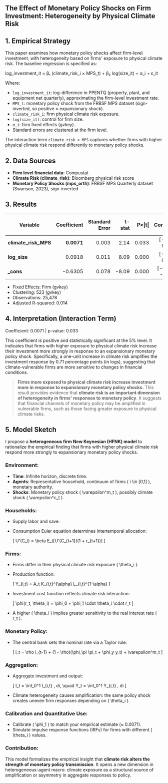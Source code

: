 
## The Effect of Monetary Policy Shocks on Firm Investment: Heterogeneity by Physical Climate Risk

## 1. Empirical Strategy

This paper examines how monetary policy shocks affect firm-level investment, with heterogeneity based on firms' exposure to physical climate risk. The baseline regression is specified as:

log_investment_it = β₁ (climate_risk_i × MPS_t) + β₂ log(size_it) + α_i + ε_it

Where:

- `log_investment_it`: log-difference in PPENTQ (property, plant, and equipment net quarterly), approximating the firm-level investment rate.  
- `MPS_t`: monetary policy shock from the FRBSF MPS dataset (sign-inverted, so positive = expansionary shock).  
- `climate_risk_i`: firm physical climate risk exposure.
- `log(size_it)`: control for firm size.  
- `α_i`: firm fixed effects (gvkey).  
- Standard errors are clustered at the firm level.

The interaction term `climate_risk × MPS` captures whether firms with higher physical climate risk respond differently to monetary policy shocks.

## 2. Data Sources

- **Firm level financial data**: Compustat  
- **Climate Risk (climate_risk)**: Bloomberg physical risk score  
- **Monetary Policy Shocks (mps_orth)**: FRBSF MPS Quarterly dataset (Swanson, 2023), sign-inverted  


## 3. Results

| Variable               | Coefficient | Standard Error | t-stat | P>\|t\| | 95% Confidence Interval |
| ---------------------- | ----------: | -------------: | -----: | ------: | ----------------------: |
| **climate\_risk\_MPS** |      **0.0071** |          0.003 |  2.14  |   0.033 |    \[ 0.0006 , 0.0136 ] |
| **log\_size**          |      0.0918 |          0.011 |  8.09  |   0.000 |    \[ 0.0695 , 0.1140 ] |
| **\_cons**             |     -0.6305 |          0.078 |  -8.09 |   0.000 |    \[-0.7835 , -0.4774] |

- Fixed Effects: Firm (gvkey)
- Clustering: 523 (gvkey)
- Observations: 25,478
- Adjusted R-squared: 0.014

## 4. Interpretation (Interaction Term)

Coefficient: 0.0071 | p-value: 0.033

This coefficient is positive and statistically significant at the 5% level. It indicates that firms with higher exposure to physical climate risk increase their investment more strongly in response to an expansionary monetary policy shock. Specifically, a one-unit increase in climate risk amplifies the investment response by 0.71 percentage points (in logs), suggesting that climate-vulnerable firms are more sensitive to changes in financial conditions.

> **Firms more exposed to physical climate risk increase investment more in response to expansionary monetary policy shocks.**
This result provides evidence that **climate risk is an important dimension of heterogeneity in firms' responses to monetary policy**. It suggests that financial channels of monetary policy may be amplified in vulnerable firms, such as those facing greater exposure to physical climate risks.


## 5. Model Sketch 

I propose a **heterogeneous firm New Keynesian (HFNK) model** to rationalize the empirical finding that firms with higher physical climate risk respond more strongly to expansionary monetary policy shocks.

### Environment:
- **Time**: Infinite horizon, discrete time.
- **Agents**: Representative household, continuum of firms \( i \in [0,1] \), monetary authority.
- **Shocks**: Monetary policy shock \( \varepsilon^m_t \), possibly climate shock \( \varepsilon^c_t \).

### Households:
- Supply labor and save.
- Consumption Euler equation determines intertemporal allocation:
  
  \[
  U'(C_t) = \beta E_t[U'(C_{t+1})(1 + r_{t+1})]
  \]

### Firms:
- Firms differ in their physical climate risk exposure \( \theta_i \).
- Production function: 
  
  \[
  Y_{i,t} = A_t K_{i,t}^{\alpha} L_{i,t}^{1-\alpha}
  \]

- Investment cost function reflects climate risk interaction:
  
  \[
  \phi(r_t, \theta_i) = \phi_0 + \phi_1 \cdot \theta_i \cdot r_t
  \]

- A higher \( \theta_i \) implies greater sensitivity to the real interest rate \( r_t \).

### Monetary Policy:
- The central bank sets the nominal rate via a Taylor rule:

  \[
  i_t = \rho i_{t-1} + (1 - \rho)(\phi_\pi \pi_t + \phi_y y_t) + \varepsilon^m_t
  \]

### Aggregation:
- Aggregate investment and output:

  \[
  I_t = \int_0^1 I_{i,t} \, di, \quad Y_t = \int_0^1 Y_{i,t} \, di
  \]

- Climate heterogeneity causes amplification: the same policy shock creates uneven firm responses depending on \( \theta_i \).

### Calibration and Quantitative Use:
- Calibrate \( \phi_1 \) to match your empirical estimate (≈ 0.0071).
- Simulate impulse response functions (IRFs) for firms with different \( \theta_i \) values.

### Contribution:
This model formalizes the empirical insight that **climate risk alters the strength of monetary policy transmission**. It opens a new dimension in heterogeneous-agent macro: climate exposure as a structural source of amplification or asymmetry in aggregate responses to policy.

